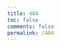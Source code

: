 ```yaml
---
title: 404
toc: false
comments: false
permalink: /404
---
```

<html>
    <head>
         <meta charset="UTF-8" />
         <title>404</title>
    </head>
    <body>
         <script type="text/javascript" src="//qzonestyle.gtimg.cn/qzone/hybrid/app/404/search_children.js" homePageName="返回首页" homePageUrl="https://AlexWuYh.github.io"></script>
	</body>
</html>
